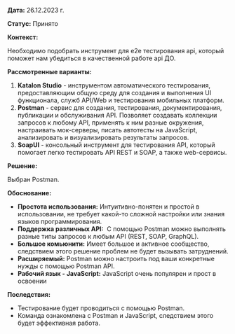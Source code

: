 **Дата:** 26.12.2023 г.

**Статус:** Принято

**Контекст:**

Необходимо подобрать инструмент для e2e тестирования api, который поможет нам убедиться в качественной работе api ДО.

**Рассмотренные варианты:**

1. **Katalon Studio** - инструментом автоматического тестирования, предоставляющим общую среду для создания и выполнения UI функционала, служб API/Web и тестирования мобильных платформ.
2. **Postman** - сервис для создания, тестирования, документирования, публикации и обслуживания API. Позволяет создавать коллекции запросов к любому API, применять к ним разные окружения, настраивать мок-серверы, писать автотесты на JavaScript, анализировать и визуализировать результаты запросов.
3. **SoapUI** - консольный инструмент для тестирования API, который помогает легко тестировать API REST и SOAP, а также web-сервисы.

**Решение:** 

Выбран Postman.

**Обоснование:**

- **Простота использования:** Интуитивно-понятен и простой в использовании, не требует какой-то сложной настройки или знания языков программирования.
- **Поддержка различных API:**  С помощью Postman можно выполнять разные типы запросов к любым API (REST, SOAP, GraphQL).
-  **Большое комьюнити:** Имеет большое и активное сообщество, следствием этого решение проблем не будет вызывать затруднений.
- **Расширяемый:** Postman можно настроить под ваши конкретные нужды с помощью Postman API.
- **Рабочий язык - JavaScript:** JavaScript очень популярен и прост в освоении

**Последствия:**

- Тестирование будет проводиться с помощью Postman.
- Команда ознакомлена с Postman и JavaScript, следствием этого будет эффективная работа.
